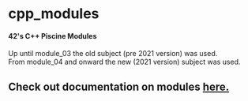 # cpp_modules
#### 42's C++ Piscine Modules


Up until module_03 the old subject (pre 2021 version) was used.<br />
From module_04 and onward the new (2021 version) subject was used.<br />

## Check out documentation on modules [here.](https://donado.io/docs)
